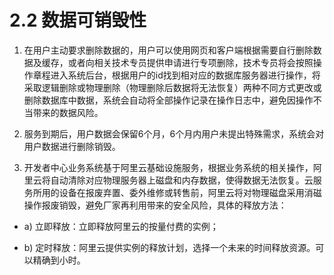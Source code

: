 # 2.2 数据可销毁性

1. 在用户主动要求删除数据的，用户可以使用网页和客户端根据需要自行删除数据及缓存，或者向相关技术专员提供申请进行专项删除，技术专员将会按照操作章程进入系统后台，根据用户的id找到相对应的数据库服务器进行操作，将采取逻辑删除或物理删除（物理删除后数据将无法恢复）两种不同方式更改或删除数据库中数据，系统会自动将全部操作记录在操作日志中，避免因操作不当带来的数据风险。

2. 服务到期后，用户数据会保留6个月，6个月内用户未提出特殊需求，系统会对用户数据进行删除销毁。

3. 开发者中心业务系统基于阿里云基础设施服务，根据业务系统的相关操作，阿里云将自动清除对应物理服务器上磁盘和内存数据，使得数据无法恢复。云服务所用的设备在报废弃置、委外维修或转售前，阿里云将对物理磁盘采用消磁操作报废销毁，避免厂家再利用带来的安全风险，具体的释放方法：

  - a) 立即释放：立即释放阿里云的按量付费的实例；

  - b) 定时释放：阿里云提供实例的释放计划，选择一个未来的时间释放资源。可以精确到小时。
